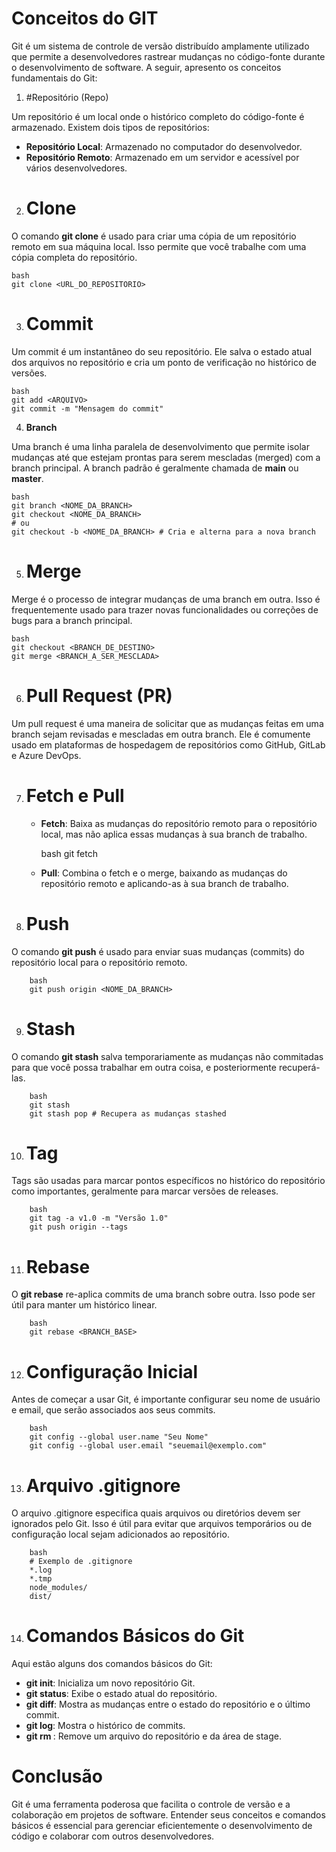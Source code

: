 # Conceitos do GIT

Git é um sistema de controle de versão distribuído amplamente utilizado que permite a desenvolvedores rastrear mudanças no código-fonte durante o desenvolvimento de software. A seguir, apresento os conceitos fundamentais do Git:

1. #Repositório (Repo)

Um repositório é um local onde o histórico completo do código-fonte é armazenado. Existem dois tipos de repositórios:

 - **Repositório Local**: Armazenado no computador do desenvolvedor.
 - **Repositório Remoto**: Armazenado em um servidor e acessível por vários desenvolvedores.

2. # Clone

O comando **git clone** é usado para criar uma cópia de um repositório remoto em sua máquina local. Isso permite que você trabalhe com uma cópia completa do repositório.

    bash
    git clone <URL_DO_REPOSITORIO>

3. # Commit

Um commit é um instantâneo do seu repositório. Ele salva o estado atual dos arquivos no repositório e cria um ponto de verificação no histórico de versões.

    bash
    git add <ARQUIVO>
    git commit -m "Mensagem do commit"

4. **Branch**

Uma branch é uma linha paralela de desenvolvimento que permite isolar mudanças até que estejam prontas para serem mescladas (merged) com a branch principal. A branch padrão é geralmente chamada de **main** ou **master**.

    bash
    git branch <NOME_DA_BRANCH>
    git checkout <NOME_DA_BRANCH>
    # ou
    git checkout -b <NOME_DA_BRANCH> # Cria e alterna para a nova branch

5. # Merge

Merge é o processo de integrar mudanças de uma branch em outra. Isso é frequentemente usado para trazer novas funcionalidades ou correções de bugs para a branch principal.

    bash
    git checkout <BRANCH_DE_DESTINO>
    git merge <BRANCH_A_SER_MESCLADA>

6. # Pull Request (PR)

Um pull request é uma maneira de solicitar que as mudanças feitas em uma branch sejam revisadas e mescladas em outra branch. Ele é comumente usado em plataformas de hospedagem de repositórios como GitHub, GitLab e Azure DevOps.

7. # Fetch e Pull

    - **Fetch**: Baixa as mudanças do repositório remoto para o repositório local, mas não aplica essas mudanças à sua branch de trabalho.

        bash
        git fetch

    - **Pull**: Combina o fetch e o merge, baixando as mudanças do repositório remoto e aplicando-as à sua branch de trabalho.

8. # Push

O comando **git push** é usado para enviar suas mudanças (commits) do repositório local para o repositório remoto.

        bash
        git push origin <NOME_DA_BRANCH>

9. # Stash

O comando **git stash** salva temporariamente as mudanças não commitadas para que você possa trabalhar em outra coisa, e posteriormente recuperá-las.

        bash
        git stash
        git stash pop # Recupera as mudanças stashed

10. # Tag

Tags são usadas para marcar pontos específicos no histórico do repositório como importantes, geralmente para marcar versões de releases.

        bash
        git tag -a v1.0 -m "Versão 1.0"
        git push origin --tags

11. # Rebase

O **git rebase** re-aplica commits de uma branch sobre outra. Isso pode ser útil para manter um histórico linear.

        bash
        git rebase <BRANCH_BASE>

12. # Configuração Inicial

Antes de começar a usar Git, é importante configurar seu nome de usuário e email, que serão associados aos seus commits.

        bash
        git config --global user.name "Seu Nome"
        git config --global user.email "seuemail@exemplo.com"

13. # Arquivo .gitignore

O arquivo .gitignore especifica quais arquivos ou diretórios devem ser ignorados pelo Git. Isso é útil para evitar que arquivos temporários ou de configuração local sejam adicionados ao repositório.

        bash
        # Exemplo de .gitignore
        *.log
        *.tmp
        node_modules/
        dist/

14. # Comandos Básicos do Git

Aqui estão alguns dos comandos básicos do Git:

 - **git init**: Inicializa um novo repositório Git.
 - **git status**: Exibe o estado atual do repositório.
 - **git diff**: Mostra as mudanças entre o estado do repositório e o último commit.
 - **git log**: Mostra o histórico de commits.
 - **git rm <ARQUIVO>**: Remove um arquivo do repositório e da área de stage.

# Conclusão

Git é uma ferramenta poderosa que facilita o controle de versão e a colaboração em projetos de software. Entender seus conceitos e comandos básicos é essencial para gerenciar eficientemente o desenvolvimento de código e colaborar com outros desenvolvedores.
